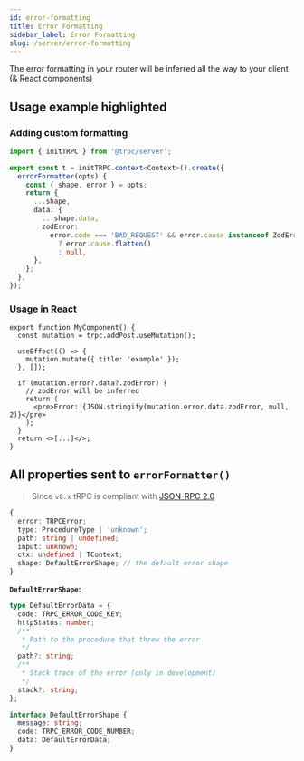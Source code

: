 ```yaml
---
id: error-formatting
title: Error Formatting
sidebar_label: Error Formatting
slug: /server/error-formatting
---
```


The error formatting in your router will be inferred all the way to your client (&&nbsp;React&nbsp;components)

## Usage example highlighted

### Adding custom formatting

```ts title='server.ts'
import { initTRPC } from '@trpc/server';

export const t = initTRPC.context<Context>().create({
  errorFormatter(opts) {
    const { shape, error } = opts;
    return {
      ...shape,
      data: {
        ...shape.data,
        zodError:
          error.code === 'BAD_REQUEST' && error.cause instanceof ZodError
            ? error.cause.flatten()
            : null,
      },
    };
  },
});
```

### Usage in React

```tsx title='components/MyComponent.tsx'
export function MyComponent() {
  const mutation = trpc.addPost.useMutation();

  useEffect(() => {
    mutation.mutate({ title: 'example' });
  }, []);

  if (mutation.error?.data?.zodError) {
    // zodError will be inferred
    return (
      <pre>Error: {JSON.stringify(mutation.error.data.zodError, null, 2)}</pre>
    );
  }
  return <>[...]</>;
}
```

## All properties sent to `errorFormatter()`

> Since `v8.x` tRPC is compliant with [JSON-RPC 2.0](https://www.jsonrpc.org/specification)

```ts
{
  error: TRPCError;
  type: ProcedureType | 'unknown';
  path: string | undefined;
  input: unknown;
  ctx: undefined | TContext;
  shape: DefaultErrorShape; // the default error shape
}
```

**`DefaultErrorShape`:**

```ts
type DefaultErrorData = {
  code: TRPC_ERROR_CODE_KEY;
  httpStatus: number;
  /**
   * Path to the procedure that threw the error
   */
  path?: string;
  /**
   * Stack trace of the error (only in development)
   */
  stack?: string;
};

interface DefaultErrorShape {
  message: string;
  code: TRPC_ERROR_CODE_NUMBER;
  data: DefaultErrorData;
}
```
